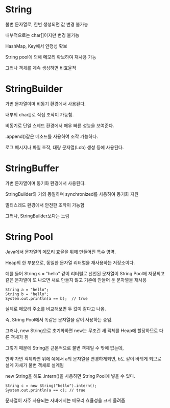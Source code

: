 # String

불변 문자열로, 한번 생성되면 값 변경 불가능

내부적으로는 char[]이지만 변경 불가능

HashMap, Key에서 안정성 확보

String pool에 의해 메모리 확보하여 재사용 가능

그러나 객체를 계속 생성하면 비효율적

# StringBuilder

가변 문자열이며 비동기 환경에서 사용된다.

내부의 char[]로 직접 조작이 가능함.

비동기로 단일 스레드 환경에서 매우 빠른 성능을 보여준다.

.append()같은 메소드를 사용하여 조작 가능하다.

로그 메시지나 파일 조작, 대량 문자열(Lob) 생성 등에 사용된다.

# StringBuffer

가변 문자열이며 동기화 환경에서 사용된다.

StringBuilder와 거의 동일하며 synchronized를 사용하여 동기화 지원

멀티스레드 환경에서 안전한 조작이 가능함

그러나, StringBuilder보다는 느림

# String Pool

Java에서 문자열의 메모리 효율을 위해 만들어진 특수 영역.

Heap의 한 부분으로, 동일한 문자열 리터럴을 재사용하는 저장소이다.

예를 들어 String s = "hello" 같이 리터럴로 선언된 문자열이 String Pool에 저장되고 같은 문자열이 또 나오면 새로 만들지 않고 기존에 만들어 둔 문자열을 재사용

    String a = "hello";
    String b = "hello";
    System.out.println(a == b);  // true

실제로 메모리 주소를 비교해보면 두 값이 같다고 나옴.

즉, String Pool에서 똑같은 문자열을 같이 사용하는 중임.

그러나, new String으로 초기화하면 new는 무조건 새 객체를 Heap에 할당하므로 다른 객체가 됨

그렇기 때문에 String은 근본적으로 불변 객체일 수 밖에 없는데,

만약 가변 객체라면 위에 예에서 a의 문자열을 변경하게되면, b도 같이 바뀌게 되므로 설계 자체가 불변 객체로 설계됨

new String을 해도 .intern()을 사용하면 String Pool에 넣을 수 있다.

    String c = new String("hello").intern();
    System.out.println(a == c); // true

문자열이 자주 사용되는 자바에서는 메모리 효율성을 크게 올려줌